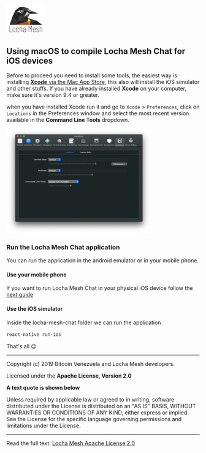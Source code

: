<img src="files/logo.png" width="20%">

## Using macOS to compile Locha Mesh Chat for iOS devices
Before to proceed you need to install some tools, the easiest way is installing [**Xcode** via the Mac App Store](https://itunes.apple.com/us/app/xcode/id497799835?mt=12), this also will install the iOS simulator and other stuffs. If you have already installed **Xcode** on your computer, make sure it's version 9.4 or greater.

when you have installed Xcode run it and go to `Xcode` > `Preferences`, click on `Locations` in the Preferences window and select the most recent version available in the **Command Line Tools** dropdown.

<img src="files/CLT_selection.png" width="75%"/>

### Run the Locha Mesh Chat application

You can run the application in the android emulator or in your mobile phone.

#### Use your mobile phone

If you want to run Locha Mesh Chat in your physical iOS device follow the [next guide](https://facebook.github.io/react-native/docs/next/running-on-device)

#### Use the iOS simulator

Inside the locha-mesh-chat folder we can run the application

```bash
react-native run-ios
```

That's all :wink:

___
Copyright (c) 2019 Bitcoin Venezuela and Locha Mesh developers.

Licensed under the **Apache License, Version 2.0**

**A text quote is shown below**

Unless required by applicable law or agreed to in writing, software
distributed under the License is distributed on an "AS IS" BASIS,
WITHOUT WARRANTIES OR CONDITIONS OF ANY KIND, either express or implied.
See the License for the specific language governing permissions and
limitations under the License.
___
Read the full text:
[Locha Mesh Apache License 2.0](https://github.com/btcven/LochaMesh-Chat/blob/master/LICENSE)